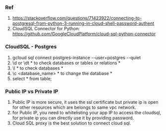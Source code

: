 ### Ref
1. https://stackoverflow.com/questions/71423922/connecting-to-postgresql-from-python-3-running-in-cloud-shell-password-authent
2. CloudSQL Connector for Python: https://github.com/GoogleCloudPlatform/cloud-sql-python-connector


### CloudSQL - Postgres
1. gcloud sql connect postgres-instance --user=postgres --quiet
2. \d or \dt   * to check databases or tables or relations *
3. \l  * to check databases *
4. \c <database_name>  * to change the database *
5. select * from table;

### Public IP vs Private IP
1. Public IP is more secure, it uses the ssl certificate but private ip is open for other resources which are belongs to same vpc network.
2. for Public IP, you need to whitelisting your app IP to access the cloudsql, for private ip you can directly use it by providing password.
3. Cloud SQL proxy is the best solution to connect cloud sql.
